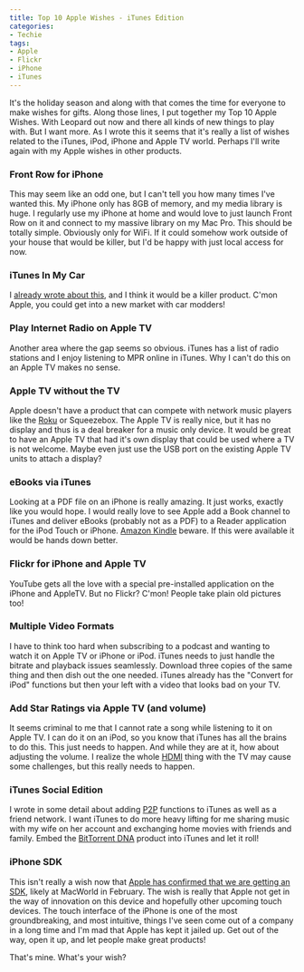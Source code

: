 ```yaml
---
title: Top 10 Apple Wishes - iTunes Edition
categories:
- Techie
tags:
- Apple
- Flickr
- iPhone
- iTunes
---
```


It's the holiday season and along with that comes the time for everyone to make wishes for gifts. Along those lines, I put together my Top 10 Apple Wishes. With Leopard out now and there all kinds of new things to play with. But I want more. As I wrote this it seems that it's really a list of wishes related to the iTunes, iPod, iPhone and Apple TV world. Perhaps I'll write again with my Apple wishes in other products.

### Front Row for iPhone

This may seem like an odd one, but I can't tell you how many times I've wanted this. My iPhone only has 8GB of memory, and my media library is huge. I regularly use my iPhone at home and would love to just launch Front Row on it and connect to my massive library on my Mac Pro. This should be totally simple. Obviously only for WiFi. If it could somehow work outside of your house that would be killer, but I'd be happy with just local access for now.

### iTunes In My Car

I [already wrote about this](/thingelstad/apple-please-make-this-apple-tv-iphone-icar), and I think it would be a killer product. C'mon Apple, you could get into a new market with car modders!

### Play Internet Radio on Apple TV

Another area where the gap seems so obvious. iTunes has a list of radio stations and I enjoy listening to MPR online in iTunes. Why I can't do this on an Apple TV makes no sense.

### Apple TV without the TV

Apple doesn't have a product that can compete with network music players like the [Roku](http://www.rokulabs.com/) or Squeezebox. The Apple TV is really nice, but it has no display and thus is a deal breaker for a music only device. It would be great to have an Apple TV that had it's own display that could be used where a TV is not welcome. Maybe even just use the USB port on the existing Apple TV units to attach a display?

### eBooks via iTunes

Looking at a PDF file on an iPhone is really amazing. It just works, exactly like you would hope. I would really love to see Apple add a Book channel to iTunes and deliver eBooks (probably not as a PDF) to a Reader application for the iPod Touch or iPhone. [Amazon Kindle](http://www.amazon.com/kindle) beware. If this were available it would be hands down better.

### Flickr for iPhone and Apple TV

YouTube gets all the love with a special pre-installed application on the iPhone and AppleTV. But no Flickr? C'mon! People take plain old pictures too!

### Multiple Video Formats

I have to think too hard when subscribing to a podcast and wanting to watch it on Apple TV or iPhone or iPod. iTunes needs to just handle the bitrate and playback issues seamlessly. Download three copies of the same thing and then dish out the one needed. iTunes already has the "Convert for iPod" functions but then your left with a video that looks bad on your TV.

### Add Star Ratings via Apple TV (and volume)

It seems criminal to me that I cannot rate a song while listening to it on Apple TV. I can do it on an iPod, so you know that iTunes has all the brains to do this. This just needs to happen. And while they are at it, how about adjusting the volume. I realize the whole [HDMI](http://en.wikipedia.org/wiki/HDMI) thing with the TV may cause some challenges, but this really needs to happen.

### iTunes Social Edition

I wrote in some detail about adding [P2P](http://en.wikipedia.org/wiki/Peer-to-peer) functions to iTunes as well as a friend network. I want iTunes to do more heavy lifting for me sharing music with my wife on her account and exchanging home movies with friends and family. Embed the [BitTorrent DNA](http://www.bittorrent.com/dna/) product into iTunes and let it roll!

### iPhone SDK

This isn't really a wish now that [Apple has confirmed that we are getting an SDK](http://www.tuaw.com/2007/10/17/apple-we-plan-to-have-an-iphone-sdk-in-developers-hands-in-fe/), likely at MacWorld in February. The wish is really that Apple not get in the way of innovation on this device and hopefully other upcoming touch devices. The touch interface of the iPhone is one of the most groundbreaking, and most intuitive, things I've seen come out of a company in a long time and I'm mad that Apple has kept it jailed up. Get out of the way, open it up, and let people make great products!

That's mine. What's your wish?
